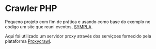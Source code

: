 # Crawler PHP
Pequeno projeto com fim de prática e usando como base do exemplo no código um site que reuni eventos, [SYMPLA](https://www.sympla.com.br/).

Aqui foi utilizado um servidor proxy através dos serviçoes fornecido pela plataforma [Proxycrawl](https://proxycrawl.com).